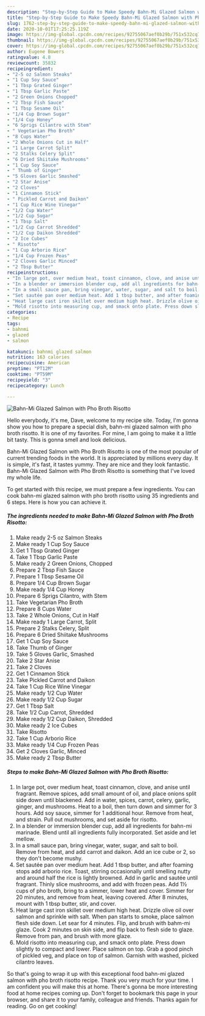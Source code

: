 ```yaml
---
description: "Step-by-Step Guide to Make Speedy Bahn-Mi Glazed Salmon with Pho Broth Risotto"
title: "Step-by-Step Guide to Make Speedy Bahn-Mi Glazed Salmon with Pho Broth Risotto"
slug: 1762-step-by-step-guide-to-make-speedy-bahn-mi-glazed-salmon-with-pho-broth-risotto
date: 2020-10-01T17:25:25.119Z
image: https://img-global.cpcdn.com/recipes/92755067aef0b29b/751x532cq70/bahn-mi-glazed-salmon-with-pho-broth-risotto-recipe-main-photo.jpg
thumbnail: https://img-global.cpcdn.com/recipes/92755067aef0b29b/751x532cq70/bahn-mi-glazed-salmon-with-pho-broth-risotto-recipe-main-photo.jpg
cover: https://img-global.cpcdn.com/recipes/92755067aef0b29b/751x532cq70/bahn-mi-glazed-salmon-with-pho-broth-risotto-recipe-main-photo.jpg
author: Eugene Bowers
ratingvalue: 4.8
reviewcount: 35832
recipeingredient:
- "2-5 oz Salmon Steaks"
- "1 Cup Soy Sauce"
- "1 Tbsp Grated Ginger"
- "1 Tbsp Garlic Paste"
- "2 Green Onions Chopped"
- "2 Tbsp Fish Sauce"
- "1 Tbsp Sesame Oil"
- "1/4 Cup Brown Sugar"
- "1/4 Cup Honey"
- "6 Sprigs Cilantro with Stem"
- " Vegetarian Pho Broth"
- "8 Cups Water"
- "2 Whole Onions Cut in Half"
- "1 Large Carrot Split"
- "2 Stalks Celery Split"
- "6 Dried Shiitake Mushrooms"
- "1 Cup Soy Sauce"
- " Thumb of Ginger"
- "5 Gloves Garlic Smashed"
- "2 Star Anise"
- "2 Cloves"
- "1 Cinnamon Stick"
- " Pickled Carrot and Daikon"
- "1 Cup Rice Wine Vinegar"
- "1/2 Cup Water"
- "1/2 Cup Sugar"
- "1 Tbsp Salt"
- "1/2 Cup Carrot Shredded"
- "1/2 Cup Daikon Shredded"
- "2 Ice Cubes"
- " Risotto"
- "1 Cup Arborio Rice"
- "1/4 Cup Frozen Peas"
- "2 Cloves Garlic Minced"
- "2 Tbsp Butter"
recipeinstructions:
- "In large pot, over medium heat, toast cinnamon, clove, and anise until fragrant. Remove spices, add small amount of oil, and place onions split side down until blackened. Add in water, spices, carrot, celery, garlic, ginger, and mushrooms. Heat to a boil, then turn down and simmer for 3 hours. Add soy sauce, simmer for 1 additional hour. Remove from heat, and strain. Pull out mushrooms, and set aside for risotto."
- "In a blender or immersion blender cup, add all ingredients for bahn-mi marinade. Blend until all ingredients fully incorporated. Set aside and let mellow."
- "In a small sauce pan, bring vinegar, water, sugar, and salt to boil. Remove from heat, and add carrot and daikon. Add an ice cube or 2, so they don&#39;t become mushy."
- "Set sautée pan over medium heat. Add 1 tbsp butter, and after foaming stops add arborio rice. Toast, stirring occasionally until smelling nutty and around half the rice is lightly browned. Add in garlic and sautée until fragrant. Thinly slice mushrooms, and add with frozen peas. Add 1½ cups of pho broth, bring to a simmer, lower heat and cover. Simmer for 20 minutes, and remove from heat, leaving covered. After 8 minutes, mount with 1 tbsp butter, stir, and cover."
- "Heat large cast iron skillet over medium high heat. Drizzle olive oil over salmon and sprinkle with salt. When pan starts to smoke, place salmon flesh side down. Let sear for 4 minutes. Flip, and brush with bahm-mi glaze. Cook 2 minutes on skin side, and flip back to flesh side to glaze. Remove from pan, and brush with more glaze."
- "Mold risotto into measuring cup, and smack onto plate. Press down slightly to compact and lower. Place salmon on top. Grab a good pinch of pickled veg, and place on top of salmon. Garnish with washed, picked cilantro leaves."
categories:
- Recipe
tags:
- bahnmi
- glazed
- salmon

katakunci: bahnmi glazed salmon 
nutrition: 163 calories
recipecuisine: American
preptime: "PT12M"
cooktime: "PT59M"
recipeyield: "3"
recipecategory: Lunch

---
```



![Bahn-Mi Glazed Salmon with Pho Broth Risotto](https://img-global.cpcdn.com/recipes/92755067aef0b29b/751x532cq70/bahn-mi-glazed-salmon-with-pho-broth-risotto-recipe-main-photo.jpg)

Hello everybody, it's me, Dave, welcome to my recipe site. Today, I'm gonna show you how to prepare a special dish, bahn-mi glazed salmon with pho broth risotto. It is one of my favorites. For mine, I am going to make it a little bit tasty. This is gonna smell and look delicious.



Bahn-Mi Glazed Salmon with Pho Broth Risotto is one of the most popular of current trending foods in the world. It is appreciated by millions every day. It is simple, it's fast, it tastes yummy. They are nice and they look fantastic. Bahn-Mi Glazed Salmon with Pho Broth Risotto is something that I've loved my whole life.


To get started with this recipe, we must prepare a few ingredients. You can cook bahn-mi glazed salmon with pho broth risotto using 35 ingredients and 6 steps. Here is how you can achieve it.

<!--inarticleads1-->

##### The ingredients needed to make Bahn-Mi Glazed Salmon with Pho Broth Risotto:

1. Make ready 2-5 oz Salmon Steaks
1. Make ready 1 Cup Soy Sauce
1. Get 1 Tbsp Grated Ginger
1. Take 1 Tbsp Garlic Paste
1. Make ready 2 Green Onions, Chopped
1. Prepare 2 Tbsp Fish Sauce
1. Prepare 1 Tbsp Sesame Oil
1. Prepare 1/4 Cup Brown Sugar
1. Make ready 1/4 Cup Honey
1. Prepare 6 Sprigs Cilantro, with Stem
1. Take  Vegetarian Pho Broth
1. Prepare 8 Cups Water
1. Take 2 Whole Onions, Cut in Half
1. Make ready 1 Large Carrot, Split
1. Prepare 2 Stalks Celery, Split
1. Prepare 6 Dried Shiitake Mushrooms
1. Get 1 Cup Soy Sauce
1. Take  Thumb of Ginger
1. Take 5 Gloves Garlic, Smashed
1. Take 2 Star Anise
1. Take 2 Cloves
1. Get 1 Cinnamon Stick
1. Take  Pickled Carrot and Daikon
1. Take 1 Cup Rice Wine Vinegar
1. Make ready 1/2 Cup Water
1. Make ready 1/2 Cup Sugar
1. Get 1 Tbsp Salt
1. Take 1/2 Cup Carrot, Shredded
1. Make ready 1/2 Cup Daikon, Shredded
1. Make ready 2 Ice Cubes
1. Take  Risotto
1. Take 1 Cup Arborio Rice
1. Make ready 1/4 Cup Frozen Peas
1. Get 2 Cloves Garlic, Minced
1. Make ready 2 Tbsp Butter




<!--inarticleads2-->

##### Steps to make Bahn-Mi Glazed Salmon with Pho Broth Risotto:

1. In large pot, over medium heat, toast cinnamon, clove, and anise until fragrant. Remove spices, add small amount of oil, and place onions split side down until blackened. Add in water, spices, carrot, celery, garlic, ginger, and mushrooms. Heat to a boil, then turn down and simmer for 3 hours. Add soy sauce, simmer for 1 additional hour. Remove from heat, and strain. Pull out mushrooms, and set aside for risotto.
1. In a blender or immersion blender cup, add all ingredients for bahn-mi marinade. Blend until all ingredients fully incorporated. Set aside and let mellow.
1. In a small sauce pan, bring vinegar, water, sugar, and salt to boil. Remove from heat, and add carrot and daikon. Add an ice cube or 2, so they don&#39;t become mushy.
1. Set sautée pan over medium heat. Add 1 tbsp butter, and after foaming stops add arborio rice. Toast, stirring occasionally until smelling nutty and around half the rice is lightly browned. Add in garlic and sautée until fragrant. Thinly slice mushrooms, and add with frozen peas. Add 1½ cups of pho broth, bring to a simmer, lower heat and cover. Simmer for 20 minutes, and remove from heat, leaving covered. After 8 minutes, mount with 1 tbsp butter, stir, and cover.
1. Heat large cast iron skillet over medium high heat. Drizzle olive oil over salmon and sprinkle with salt. When pan starts to smoke, place salmon flesh side down. Let sear for 4 minutes. Flip, and brush with bahm-mi glaze. Cook 2 minutes on skin side, and flip back to flesh side to glaze. Remove from pan, and brush with more glaze.
1. Mold risotto into measuring cup, and smack onto plate. Press down slightly to compact and lower. Place salmon on top. Grab a good pinch of pickled veg, and place on top of salmon. Garnish with washed, picked cilantro leaves.




So that's going to wrap it up with this exceptional food bahn-mi glazed salmon with pho broth risotto recipe. Thank you very much for your time. I am confident you will make this at home. There's gonna be more interesting food at home recipes coming up. Don't forget to bookmark this page in your browser, and share it to your family, colleague and friends. Thanks again for reading. Go on get cooking!
